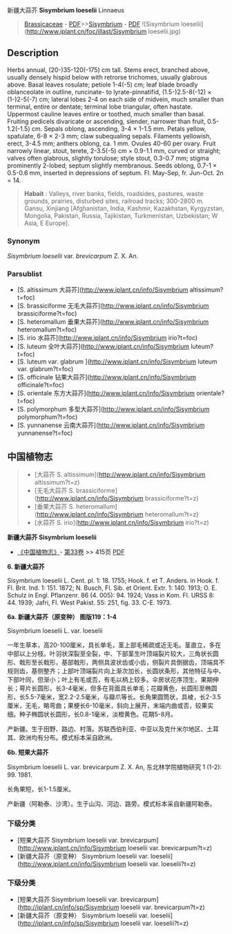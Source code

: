 新疆大蒜芥 **Sisymbrium loeselii** Linnaeus

> [Brassicaceae](http://www.iplant.cn/info/Brassicaceae?t=foc) - [PDF](http://www.iplant.cn/foc/pdf/Brassicaceae.pdf)>>[Sisymbrium](http://www.iplant.cn/info/Sisymbrium?t=foc) - [PDF](http://www.iplant.cn/foc/pdf/Sisymbrium.pdf)
![Sisymbrium loeselii](http://www.iplant.cn/foc/illast/Sisymbrium loeselii.jpg)

## Description

Herbs annual, (20-)35-120(-175) cm tall. Stems erect, branched above, usually densely hispid below with retrorse trichomes, usually glabrous above. Basal leaves rosulate; petiole 1-4(-5) cm; leaf blade broadly oblanceolate in outline, runcinate- to lyrate-pinnatifid, (1.5-)2.5-8(-12) × (1-)2-5(-7) cm; lateral lobes 2-4 on each side of midvein, much smaller than terminal, entire or dentate; terminal lobe triangular, often hastate. Uppermost cauline leaves entire or toothed, much smaller than basal. Fruiting pedicels divaricate or ascending, slender, narrower than fruit, 0.5-1.2(-1.5) cm. Sepals oblong, ascending, 3-4 × 1-1.5 mm. Petals yellow, spatulate, 6-8 × 2-3 mm; claw subequaling sepals. Filaments yellowish, erect, 3-4.5 mm; anthers oblong, ca. 1 mm. Ovules 40-60 per ovary. Fruit narrowly linear, stout, terete, 2-3.5(-5) cm × 0.9-1.1 mm, curved or straight; valves often glabrous, slightly torulose; style stout, 0.3-0.7 mm; stigma prominently 2-lobed; septum slightly membranous. Seeds oblong, 0.7-1 × 0.5-0.6 mm, inserted in depressions of septum. Fl. May-Sep, fr. Jun-Oct. 2n = 14.


> **Habait** : 
> Valleys, river banks, fields, roadsides, pastures, waste grounds, prairies, disturbed sites, railroad tracks; 300-2800 m. Gansu, Xinjiang [Afghanistan, India, Kashmir, Kazakhstan, Kyrgyzstan, Mongolia, Pakistan, Russia, Tajikistan, Turkmenistan, Uzbekistan; W Asia, E Europe].

### Synonym
*Sisymbrium loeselii* var. *brevicarpum* Z. X. An.

### Parsublist

* [S.  altissimum  大蒜芥](http://www.iplant.cn/info/Sisymbrium altissimum?t=foc)
* [S.  brassiciforme  无毛大蒜芥](http://www.iplant.cn/info/Sisymbrium brassiciforme?t=foc)
* [S.  heteromallum  垂果大蒜芥](http://www.iplant.cn/info/Sisymbrium heteromallum?t=foc)
* [S.  irio  水蒜芥](http://www.iplant.cn/info/Sisymbrium irio?t=foc)
* [S.  luteum  全叶大蒜芥](http://www.iplant.cn/info/Sisymbrium luteum?t=foc)
* [S.  luteum var. glabrum  ](http://www.iplant.cn/info/Sisymbrium luteum var. glabrum?t=foc)
* [S.  officinale  钻果大蒜芥](http://www.iplant.cn/info/Sisymbrium officinale?t=foc)
* [S.  orientale  东方大蒜芥](http://www.iplant.cn/info/Sisymbrium orientale?t=foc)
* [S.  polymorphum  多型大蒜芥](http://www.iplant.cn/info/Sisymbrium polymorphum?t=foc)
* [S.  yunnanense  云南大蒜芥](http://www.iplant.cn/info/Sisymbrium yunnanense?t=foc)


## 中国植物志

> * [大蒜芥  S.  altissimum](http://www.iplant.cn/info/Sisymbrium altissimum?t=z)
> * [无毛大蒜芥  S.  brassiciforme](http://www.iplant.cn/info/Sisymbrium brassiciforme?t=z)
> * [垂果大蒜芥  S.  heteromallum](http://www.iplant.cn/info/Sisymbrium heteromallum?t=z)
> * [水蒜芥  S.  irio](http://www.iplant.cn/info/Sisymbrium irio?t=z)


**新疆大蒜芥 Sisymbrium loeselii**

* [《中国植物志》](http://www.iplant.cn/frps)- [第33卷](http://www.iplant.cn/frps/vol/33) >> 415页 [PDF](http://www.iplant.cn/frps/pdf/33/415b.PDF)

**6. 新疆大蒜芥**

Sisymbrium loeselii L. Cent. pl. 1: 18. 1755; Hook. f. et T. Anders. in Hook. f. Fl. Brit. Ind. 1: 151. 1872; N. Busch, Fl. Sib. et Orient. Extr. 1: 140. 1913; O. E. Schulz in Engl. Pflanzenr. 86 (4. 005): 94. 1924; Vass in Kom. Fl. URSS 8: 44. 1939; Jafri, Fl. West Pakist. 55: 251, fig. 33. C-E. 1973.

**6a. 新疆大蒜芥（原变种） 图版119：1-4**

Sisymbrium loeselii L. var. loeselii

一年生草本，高20-100厘米，具长单毛，茎上部毛稀疏或近无毛。茎直立，多在中部以上分枝。叶羽状深裂至全裂，中、下部茎生叶顶端裂片较大，三角状长圆形、戟形至长戟形，基部戟形，两侧具波状齿或小齿，侧裂片具倒据齿，顶端具不规则齿，基侧整齐；上部叶顶端裂片向上渐次加长，长圆状条形，其他特征与中、下部叶同，但渐小；叶上有毛或否，有毛以柄上较多。伞房状花序顶生，果期伸长；萼片长圆形，长3-4毫米，但多在背面具长单毛；花瓣黄色，长圆形至椭圆形，长5.5-7毫米，宽2.2-2.5毫米，与瓣爪等长。长角果圆筒状，具棱，长2-3.5厘米，无毛，略弯曲；果梗长6-10毫米，斜向上展开，末端内曲或否，较果实细。种子椭圆状长圆形，长0.8-1毫米，淡橙黄色。花期5-8月。

产新疆。生于田野、路边、村落。苏联西伯利亚、中亚以及克什米尔地区、土耳其、欧洲均有分布。模式标本采自欧洲。

**6b. 短果大蒜芥**

Sisymbrium loeselii L. var. brevicarpum Z. X. An, 东北林学院植物研究 1 (1-2): 99. 1981.

长角果短，长1-1.5厘米。

产新疆（阿勒泰、沙湾）。生于山沟、河边、路旁。模式标本采自新疆阿勒泰。

### 下级分类
* [短果大蒜芥  Sisymbrium loeselii var. brevicarpum](http://www.iplant.cn/info/Sisymbrium loeselii var. brevicarpum?t=z)
* [新疆大蒜芥（原变种）  Sisymbrium loeselii var. loeselii](http://www.iplant.cn/info/Sisymbrium loeselii var. loeselii?t=z)

### 下级分类
* [短果大蒜芥  Sisymbrium loeselii var. brevicarpum](http://iplant.cn/info/sp/Sisymbrium loeselii var. brevicarpum?t=z)
* [新疆大蒜芥（原变种）  Sisymbrium loeselii var. loeselii](http://iplant.cn/info/sp/Sisymbrium loeselii var. loeselii?t=z)
